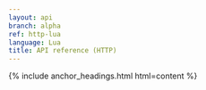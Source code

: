 ```yaml
---
layout: api
branch: alpha
ref: http-lua
language: Lua
title: API reference (HTTP)
---
```

{% include anchor_headings.html html=content %}